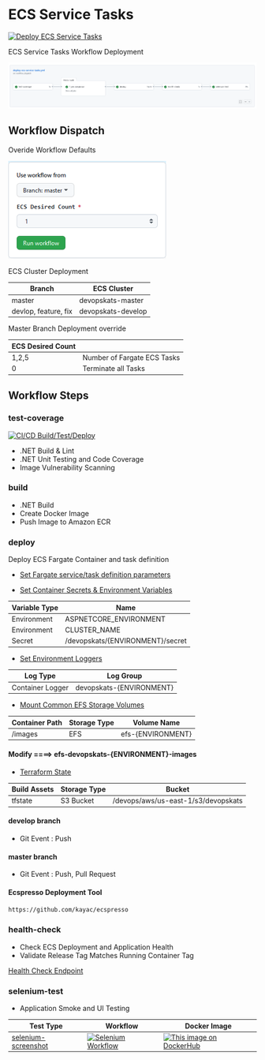 # ECS Service Tasks

[![Deploy ECS Service Tasks](https://github.com/stuartshay/AzureDevOpsKats/actions/workflows/deploy-ecs-service-tasks.yml/badge.svg)](https://github.com/stuartshay/AzureDevOpsKats/actions/workflows/deploy-ecs-service-tasks.yml)

ECS Service Tasks Workflow Deployment

![](../assets/ecs-service-workflow.png)

## Workflow Dispatch

Overide Workflow Defaults

![](../assets/ecs-service-workflow-dispatch.png)

ECS Cluster Deployment

| Branch               | ECS Cluster        |
| -------------------- | ------------------ |
| master               | devopskats-master  |
| devlop, feature, fix | devopskats-develop |

Master Branch Deployment override

| ECS Desired Count |                             |
| ----------------- | --------------------------- |
| 1,2,5             | Number of Fargate ECS Tasks |
| 0                 | Terminate all Tasks         |

## Workflow Steps

### test-coverage

[![CI/CD Build/Test/Deploy](https://github.com/stuartshay/AzureDevOpsKats/actions/workflows/ci-cd-action.yml/badge.svg)](https://github.com/stuartshay/AzureDevOpsKats/actions/workflows/ci-cd-action.yml)

- .NET Build & Lint
- .NET Unit Testing and Code Coverage
- Image Vulnerability Scanning

### build

- .NET Build
- Create Docker Image
- Push Image to Amazon ECR

### deploy

Deploy ECS Fargate Container and task definition

- [Set Fargate service/task definition parameters](https://docs.aws.amazon.com/AmazonECS/latest/developerguide/task_definition_parameters.html)

- [Set Container Secrets & Environment Variables](https://aws.amazon.com/systems-manager/)

| Variable Type | Name                             |
| ------------- | -------------------------------- |
| Environment   | ASPNETCORE_ENVIRONMENT           |
| Environment   | CLUSTER_NAME                     |
| Secret        | /devopskats/{ENVIRONMENT}/secret |

- [Set Environment Loggers](https://aws.amazon.com/cloudwatch/)

| Log Type         | Log Group                |
| ---------------- | ------------------------ |
| Container Logger | devopskats-{ENVIRONMENT} |

- [Mount Common EFS Storage Volumes](https://aws.amazon.com/efs/)

| Container Path | Storage Type | Volume Name       |
| -------------- | ------------ | ----------------- |
| /images        | EFS          | efs-{ENVIRONMENT} |

#### Modify ====> efs-devopskats-{ENVIRONMENT}-images

- [Terraform State]()

| Build Assets | Storage Type | Bucket                              |
| ------------ | ------------ | ----------------------------------- |
| tfstate      | S3 Bucket    | /devops/aws/us-east-1/s3/devopskats |

#### develop branch

- Git Event : Push

#### master branch

- Git Event : Push, Pull Request

#### Ecspresso Deployment Tool

```
https://github.com/kayac/ecspresso
```

### health-check

- Check ECS Deployment and Application Health
- Validate Release Tag Matches Running Container Tag

[Health Check Endpoint](http://master-devops-1727857016.us-east-1.elb.amazonaws.com/health)

### selenium-test

- Application Smoke and UI Testing

| Test Type                                  | Workflow                                                                                                                                                                                                       | Docker Image                                                                                                                                                                 |
| ------------------------------------------ | -------------------------------------------------------------------------------------------------------------------------------------------------------------------------------------------------------------- | ---------------------------------------------------------------------------------------------------------------------------------------------------------------------------- |
| [selenium-screenshot](../docker/selenium/) | [![Selenium Workflow](https://github.com/stuartshay/AzureDevOpsKats/actions/workflows/selenium.workflow.yml/badge.svg)](https://github.com/stuartshay/AzureDevOpsKats/actions/workflows/selenium.workflow.yml) | [![This image on DockerHub](https://img.shields.io/docker/pulls/stuartshay/azuredevopskats-selenium.svg)](https://hub.docker.com/r/stuartshay/azuredevopskats-selenium/tags) |
